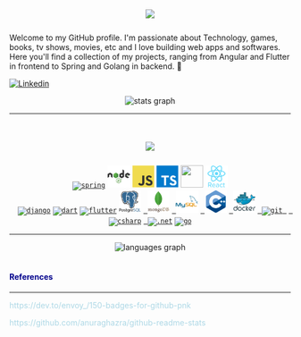 <h1 align="center">
    <a href="https://git.io/typing-svg">
        <img
            src="https://readme-typing-svg.herokuapp.com/?lines=Welcome!;I+am+Nathan+Faria&center=true&size=30">
    </a>
</h1>

Welcome to my GitHub profile. I'm passionate about Technology, games, books, tv shows, movies, etc and I love building web apps and softwares. Here you'll find a collection of my projects, ranging from Angular and Flutter in frontend to Spring and Golang in backend. 👋

[![Linkedin](https://img.shields.io/badge/LinkedIn-0077B5?style=for-the-badge&logo=linkedin&logoColor=white)](https://www.linkedin.com/in/nathan-faria-2061b8201/)

<div align="center">
  <img src="https://github-readme-stats.vercel.app/api?username=ichbinnichts&theme=tokyonight&show_icons=true&hide_border=false&count_private=trues" height="150" alt="stats graph"  />
  <br>
</div>
<hr>

<h1 align="center">
    <a href="https://git.io/typing-svg">
        <img
            src="https://readme-typing-svg.herokuapp.com/?lines=Technologies;Skills&center=true&size=24">
    </a>
</h1>


<p align="center">
    <code><a href="https://spring.io/"><img src="https://cdn.jsdelivr.net/gh/devicons/devicon@latest/icons/spring/spring-original.svg" width="40" height="40" alt="spring"/></a></code>
    <code><a href="https://nodejs.org" target="_blank" rel="noreferrer"><img src="https://raw.githubusercontent.com/devicons/devicon/master/icons/nodejs/nodejs-original-wordmark.svg" alt="nodejs" width="40" height="40"/></a></code>
    <code><a href="https://developer.mozilla.org/en-US/docs/Web/JavaScript" target="_blank" rel="noreferrer"><img src="https://raw.githubusercontent.com/devicons/devicon/master/icons/javascript/javascript-original.svg" alt="javascript" width="40" height="40"/></a></code>
    <code><a href="https://www.typescriptlang.org/" target="_blank" rel="noreferrer"><img src="https://raw.githubusercontent.com/devicons/devicon/master/icons/typescript/typescript-original.svg" alt="typescript" width="40" height="40"/></a></code>
    <code><a href="https://nestjs.com/" target="_blank" rel="noreferrer"><img src="https://cdn.jsdelivr.net/gh/devicons/devicon@latest/icons/nestjs/nestjs-original-wordmark.svg" width="40" height="40" /></a></code>
    <code><a href="https://reactjs.org/" target="_blank" rel="noreferrer"><img src="https://raw.githubusercontent.com/devicons/devicon/master/icons/react/react-original-wordmark.svg" alt="react" width="40" height="40"/></a></code><br/>
    <code><a href="https://www.djangoproject.com/" target="_blank" rel="noreferrer"><img src="https://cdn.worldvectorlogo.com/logos/django.svg" alt="django" width="40" height="40"/></a></code>
    <code><a href="https://dart.dev" target="_blank" rel="noreferrer"><img src="https://www.vectorlogo.zone/logos/dartlang/dartlang-icon.svg" alt="dart" width="40" height="40"/></a></code>
    <code><a href="https://flutter.dev" target="_blank" rel="noreferrer"><img src="https://www.vectorlogo.zone/logos/flutterio/flutterio-icon.svg" alt="flutter" width="40" height="40"/></a></code>
    <code><a href="https://www.postgresql.org" target="_blank" rel="noreferrer"><img src="https://raw.githubusercontent.com/devicons/devicon/master/icons/postgresql/postgresql-original-wordmark.svg" alt="postgresql" width="40" height="40"/></a></code>
    <code><a href="https://www.mongodb.com/" target="_blank" rel="noreferrer"> <img src="https://raw.githubusercontent.com/devicons/devicon/master/icons/mongodb/mongodb-original-wordmark.svg" alt="mongodb" width="40" height="40"/></a></code>
    <code><a href="https://www.mysql.com/" target="_blank" rel="noreferrer"> <img src="https://raw.githubusercontent.com/devicons/devicon/master/icons/mysql/mysql-original-wordmark.svg" alt="mysql" width="40" height="40"/></a></code>
    <code><a href="https://www.w3schools.com/cpp/" target="_blank" rel="noreferrer"> <img src="https://raw.githubusercontent.com/devicons/devicon/master/icons/cplusplus/cplusplus-original.svg" alt="cplusplus" width="40" height="40"/></a></code>
    <code><a href="https://www.docker.com/" target="_blank" rel="noreferrer"> <img src="https://raw.githubusercontent.com/devicons/devicon/master/icons/docker/docker-original-wordmark.svg" alt="docker" width="40" height="40"/></a></code>
    <code><a href="https://git-scm.com/" target="_blank" rel="noreferrer"> <img src="https://www.vectorlogo.zone/logos/git-scm/git-scm-icon.svg" alt="git" width="40" height="40"/> </a></code>
    <code><a href="https://dotnet.microsoft.com/pt-br/languages/csharp" target="_blank" rel="noreferrer"> <img src="https://cdn.jsdelivr.net/gh/devicons/devicon@latest/icons/csharp/csharp-original.svg" alt="csharp" width="40" height="40"/></a></code>
    <code><a href="https://dotnet.microsoft.com/pt-br/languages/csharp" target="_blank" rel="noreferrer"> <img src="https://cdn.jsdelivr.net/gh/devicons/devicon@latest/icons/dotnetcore/dotnetcore-original.svg" alt=".net" width="40" height="40"/></a></code>
    <code><a href="https://go.dev" target="_blank" rel="noreferrer"><img src="https://cdn.jsdelivr.net/gh/devicons/devicon@latest/icons/go/go-original.svg" alt="go" width="40" height="40"/></a></code>

    
</p>
<hr>


<div align="center">
<img src="https://github-readme-stats.vercel.app/api/top-langs/?username=ichbinnichts&theme=tokyonight&show_icons=true&hide_border=false&layout=compact" height="150" alt="languages graph"  />
</div>

<br/>
<div style="">
<h4 style="color: darkblue">References</h4>
<hr>
<p style="color: lightblue">https://dev.to/envoy_/150-badges-for-github-pnk<p>

<p style="color: lightblue">https://github.com/anuraghazra/github-readme-stats</p>
</div>
